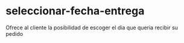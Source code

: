 # seleccionar-fecha-entrega
Ofrece al cliente la posibilidad de escoger el dia que queria recibir su pedido
